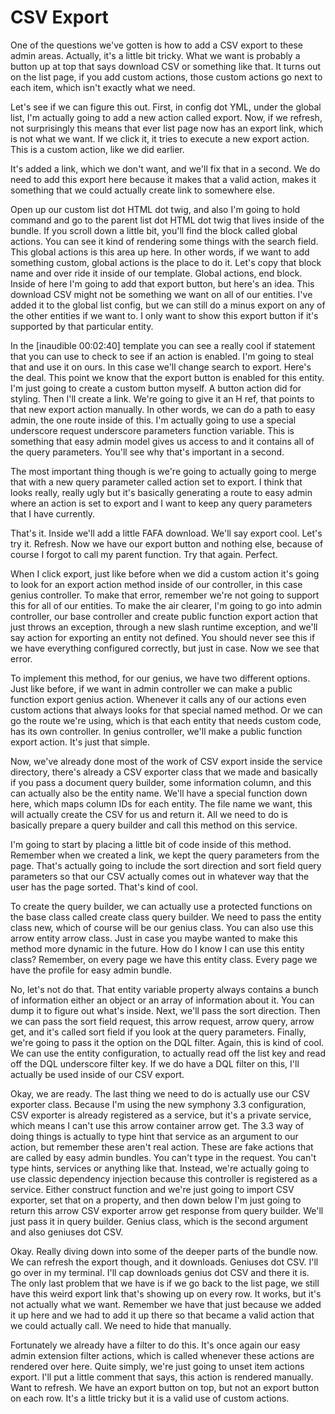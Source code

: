 # CSV Export

One of the questions we've gotten is how to add a CSV export to these admin areas. Actually, it's a little bit tricky. What we want is probably a button up at top that says download CSV or something like that. It turns out on the list page, if you add custom actions, those custom actions go next to each item, which isn't exactly what we need.

Let's see if we can figure this out. First, in config dot YML, under the global list, I'm actually going to add a new action called export. Now, if we refresh, not surprisingly this means that ever list page now has an export link, which is not what we want. If we click it, it tries to execute a new export action. This is a custom action, like we did earlier.

It's added a link, which we don't want, and we'll fix that in a second. We do need to add this export here because it makes that a valid action, makes it something that we could actually create link to somewhere else.

Open up our custom list dot HTML dot twig, and also I'm going to hold command and go to the parent list dot HTML dot twig that lives inside of the bundle. If you scroll down a little bit, you'll find the block called global actions. You can see it kind of rendering some things with the search field. This global actions is this area up here. In other words, if we want to add something custom, global actions is the place to do it. Let's copy that block name and over ride it inside of our template. Global actions, end block. Inside of here I'm going to add that export button, but here's an idea. This download CSV might not be something we want on all of our entities. I've added it to the global list config, but we can still do a minus export on any of the other entities if we want to. I only want to show this export button if it's supported by that particular entity.

In the [inaudible 00:02:40] template you can see a really cool if statement that you can use to check to see if an action is enabled. I'm going to steal that and use it on ours. In this case we'll change search to export. Here's the deal. This point we know that the export button is enabled for this entity. I'm just going to create a custom button myself. A button action did for styling. Then I'll create a link. We're going to give it an H ref, that points to that new export action manually. In other words, we can do a path to easy admin, the one route inside of this. I'm actually going to use a special underscore request underscore parameters function variable. This is something that easy admin model gives us access to and it contains all of the query parameters. You'll see why that's important in a second.

The most important thing though is we're going to actually going to merge that with a new query parameter called action set to export. I think that looks really, really ugly but it's basically generating a route to easy admin where an action is set to export and I want to keep any query parameters that I have currently.

That's it. Inside we'll add a little FAFA download. We'll say export cool. Let's try it. Refresh. Now we have our export button and nothing else, because of course I forgot to call my parent function. Try that again. Perfect.

When I click export, just like before when we did a custom action it's going to look for an export action method inside of our controller, in this case genius controller. To make that error, remember we're not going to support this for all of our entities. To make the air clearer, I'm going to go into admin controller, our base controller and create public function export action that just throws an exception, through a new slash runtime exception, and we'll say action for exporting an entity not defined. You should never see this if we have everything configured correctly, but just in case. Now we see that error.

To implement this method, for our genius, we have two different options. Just like before, if we want in admin controller we can make a public function export genius action. Whenever it calls any of our actions even custom actions that always looks for that special named method. Or we can go the route we're using, which is that each entity that needs custom code, has its own controller. In genius controller, we'll make a public function export action. It's just that simple.

Now, we've already done most of the work of CSV export inside the service directory, there's already a CSV exporter class that we made and basically if you pass a document query builder, some information column, and this can actually also be the entity name. We'll have a special function down here, which maps column IDs for each entity. The file name we want, this will actually create the CSV for us and return it. All we need to do is basically prepare a query builder and call this method on this service.

I'm going to start by placing a little bit of code inside of this method. Remember when we created a link, we kept the query parameters from the page. That's actually going to include the sort direction and sort field query parameters so that our CSV actually comes out in whatever way that the user has the page sorted. That's kind of cool.

To create the query builder, we can actually use a protected functions on the base class called create class query builder. We need to pass the entity class new, which of course will be our genius class. You can also use this arrow entity arrow class. Just in case you maybe wanted to make this method more dynamic in the future. How do I know I can use this entity class? Remember, on every page we have this entity class. Every page we have the profile for easy admin bundle.

No, let's not do that. That entity variable property always contains a bunch of information either an object or an array of information about it. You can dump it to figure out what's inside. Next, we'll pass the sort direction. Then we can pass the sort field request, this arrow request, arrow query, arrow get, and it's called sort field if you look at the query parameters. Finally, we're going to pass it the option on the DQL filter. Again, this is kind of cool. We can use the entity configuration, to actually read off the list key and read off the DQL underscore filter key. If we do have a DQL filter on this, I'll actually be used inside of our CSV export.

Okay, we are ready. The last thing we need to do is actually use our CSV exporter class. Because I'm using the new symphony 3.3 configuration, CSV exporter is already registered as a service, but it's a private service, which means I can't use this arrow container arrow get. The 3.3 way of doing things is actually to type hint that service as an argument to our action, but remember these aren't real action. These are fake actions that are called by easy admin bundles. You can't type in the request. You can't type hints, services or anything like that. Instead, we're actually going to use classic dependency injection because this controller is registered as a service. Either construct function and we're just going to import CSV exporter, set that on a property, and then down below I'm just going to return this arrow CSV exporter arrow get response from query builder. We'll just pass it in query builder. Genius class, which is the second argument and also geniuses dot CSV.

Okay. Really diving down into some of the deeper parts of the bundle now. We can refresh the export though, and it downloads. Geniuses dot CSV. I'll go over in my terminal. I'll cap downloads genius dot CSV and there it is. The only last problem that we have is if we go back to the list page, we still have this weird export link that's showing up on every row. It works, but it's not actually what we want. Remember we have that just because we added it up here and we had to add it up there so that became a valid action that we could actually call. We need to hide that manually.

Fortunately we already have a filter to do this. It's once again our easy admin extension filter actions, which is called whenever these actions are rendered over here. Quite simply, we're just going to unset item actions export. I'll put a little comment that says, this action is rendered manually. Want to refresh. We have an export button on top, but not an export button on each row. It's a little tricky but it is a valid use of custom actions.

